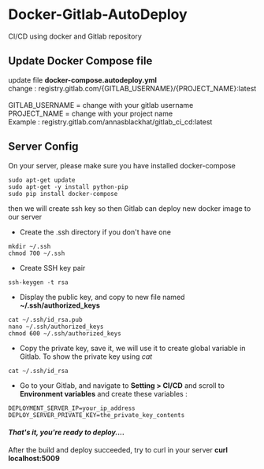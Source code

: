 # Docker-Gitlab-AutoDeploy
CI/CD using docker and Gitlab repository


## Update Docker Compose file <br/>
update file **docker-compose.autodeploy.yml** <br/>
change : registry.gitlab.com/{GITLAB_USERNAME}/{PROJECT_NAME}:latest <br/><br/>
GITLAB_USERNAME = change with your gitlab username <br/>
PROJECT_NAME = change with your project name <br/>
Example : registry.gitlab.com/annasblackhat/gitlab_ci_cd:latest <br/>

## Server Config
On your server, please make sure you have installed docker-compose
```
sudo apt-get update
sudo apt-get -y install python-pip
sudo pip install docker-compose
```

then we will create ssh key so then Gitlab can deploy new docker image to our server
- Create the .ssh directory if you don't have one
```
mkdir ~/.ssh
chmod 700 ~/.ssh
```
- Create SSH key pair
```
ssh-keygen -t rsa
```

- Display the public key, and copy to new file named **~/.ssh/authorized_keys**
```
cat ~/.ssh/id_rsa.pub
nano ~/.ssh/authorized_keys
chmod 600 ~/.ssh/authorized_keys
```

- Copy the private key, save it, we will use it to create global variable in Gitlab. To show the private key using *cat*
```
cat ~/.ssh/id_rsa
```
- Go to your Gitlab, and navigate to **Setting > CI/CD** and scroll to **Environment variables**
and create these variables :
```
DEPLOYMENT_SERVER_IP=your_ip_address
DEPLOY_SERVER_PRIVATE_KEY=the_private_key_contents
```
#### *That's it, you're ready to deploy....*

After the build and deploy succeeded, try to curl in your server **curl localhost:5009**
